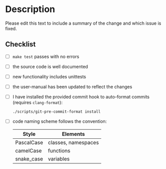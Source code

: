 # Description

Please edit this text to include a summary of the change and which issue is fixed.

## Checklist

- [ ] `make test` passes with no errors
- [ ] the source code is well documented
- [ ] new functionality includes unittests
- [ ] the user-manual has been updated to reflect the changes
- [ ] I have installed the provided commit hook to auto-format commits (requires `clang-format`):

  ``` bash
  ./scripts/git-pre-commit-format install
  ```

- [ ] code naming scheme follows the convention:

  Style      | Elements
  ---------- | -------------------
  PascalCase | classes, namespaces
  camelCase  | functions
  snake_case | variables
